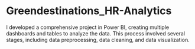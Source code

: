 # Greendestinations_HR-Analytics
I developed a comprehensive project in Power BI, creating multiple dashboards and tables to analyze the data. This process involved several stages, including data preprocessing, data cleaning, and data visualization.
